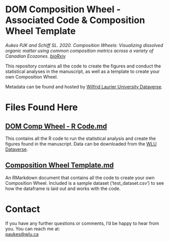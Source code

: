 
# DOM Composition Wheel - Associated Code & Composition Wheel Template

*Aukes PJK and Schiff SL. 2020. Composition Wheels: Visualizing
dissolved organic matter using common composition metrics across a
variety of Canadian Ecozones.
[bioRxiv](https://doi.org/10.1101/2020.12.04.412692)*

This repository contains all the code to create the figures and conduct
the statistical analyses in the manuscript, as well as a template to
create your own Composition Wheel.

Metadata can be found and hosted by [Wilfrid Laurier University
Dataverse](https://doi.org/10.5683/SP2/NG6D02).

# Files Found Here

## [DOM Comp Wheel - R Code.md](DOM-Comp-Wheel---R-Code.md)

This contains all the R code to run the statistical analysis and create
the figures found in the manuscript. Data can be downloaded from the
[WLU Dataverse](https://doi.org/10.5683/SP2/NG6D02).

## [Composition Wheel Template.md](Composition-Wheel-Template.md)

An RMarkdown document that contains all the code to create your own
Composition Wheel. Included is a sample dataset (‘test\_dataset.csv’) to
see how the dataframe is laid out and works with the code.

# Contact

If you have any further questions or comments, I’d be happy to hear from
you. You can reach me at:  
<paukes@wlu.ca>
